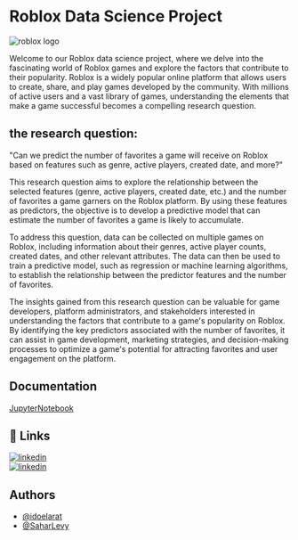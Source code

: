 
# Roblox Data Science Project

![roblox logo](https://www.pcinvasion.com/wp-content/uploads/2023/05/Roblox.jpg)

Welcome to our Roblox data science project, where we delve into the fascinating world of Roblox games and explore the factors that contribute to their popularity. Roblox is a widely popular online platform that allows users to create, share, and play games developed by the community. With millions of active users and a vast library of games, understanding the elements that make a game successful becomes a compelling research question.

## the research question:

"Can we predict the number of favorites a game will receive on Roblox based on features such as genre, active players, created date, and more?"

This research question aims to explore the relationship between the selected features (genre, active players, created date, etc.) and the number of favorites a game garners on the Roblox platform. By using these features as predictors, the objective is to develop a predictive model that can estimate the number of favorites a game is likely to accumulate.

To address this question, data can be collected on multiple games on Roblox, including information about their genres, active player counts, created dates, and other relevant attributes. The data can then be used to train a predictive model, such as regression or machine learning algorithms, to establish the relationship between the predictor features and the number of favorites.

The insights gained from this research question can be valuable for game developers, platform administrators, and stakeholders interested in understanding the factors that contribute to a game's popularity on Roblox. By identifying the key predictors associated with the number of favorites, it can assist in game development, marketing strategies, and decision-making processes to optimize a game's potential for attracting favorites and user engagement on the platform.


## Documentation

[JupyterNotebook](https://idoelarat.github.io/Data-Science-Project-Roblox/)



## 🔗 Links
[![linkedin](https://img.shields.io/badge/linkedin-0A66C2?style=for-the-badge&logo=linkedin&logoColor=white)](https://www.linkedin.com/in/idoelarat/)
<br>
[![linkedin](https://img.shields.io/badge/linkedin-0A66C2?style=for-the-badge&logo=linkedin&logoColor=white)](https://www.linkedin.com/in/sahar-levy-647a731a8/)


## Authors

- [@idoelarat](https://github.com/idoelarat)
- [@SaharLevy](https://github.com/SaharLevy)

